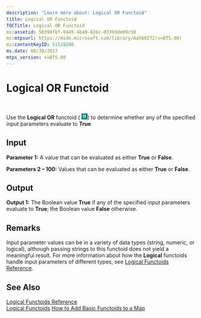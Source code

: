 ```yaml
---
description: "Learn more about: Logical OR Functoid"
title: Logical OR Functoid
TOCTitle: Logical OR Functoid
ms:assetid: 58398fbf-0445-4b49-826c-0339dde69c50
ms:mtpsurl: https://msdn.microsoft.com/library/Aa560272(v=BTS.80)
ms:contentKeyID: 51528200
ms.date: 08/30/2017
mtps_version: v=BTS.80
---
```


# Logical OR Functoid

 

Use the **Logical OR** functoid ( ![](images/Aa560272.82f62b4d-fa44-4ce1-98cb-75030ae40a59(BTS.80).jpeg)) to determine whether any of the specified input parameters evaluate to **True**.

## Input

**Parameter 1:** A value that can be evaluated as either **True** or **False**.

**Parameters 2 – 100:** Values that can be evaluated as either **True** or **False**.

## Output

**Output 1:** The Boolean value **True** if any of the specified input parameters evaluate to **True**; the Boolean value **False** otherwise.

## Remarks

Input parameter values can be in a variety of data types (string, numeric, or logical), although passing strings to this functoid does not yield a meaningful result. For more information about how the **Logical** functoids handle input parameters of different types, see [Logical Functoids Reference](logical-functoids-reference.md).

## See Also

[Logical Functoids Reference](logical-functoids-reference.md)  
[Logical Functoids](https://msdn.microsoft.com/library/aa561580\(v=bts.80\))  
[How to Add Basic Functoids to a Map](https://msdn.microsoft.com/library/aa560635\(v=bts.80\))

